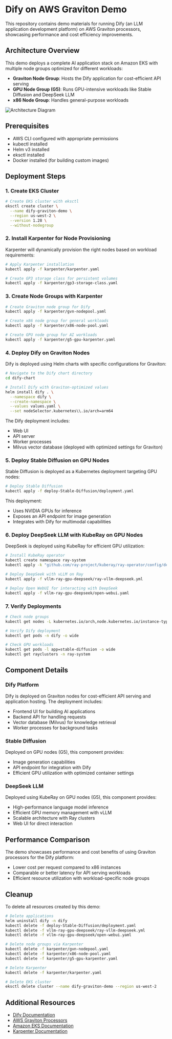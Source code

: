 # Dify on AWS Graviton Demo

This repository contains demo materials for running Dify (an LLM application development platform) on AWS Graviton processors, showcasing performance and cost efficiency improvements.

## Architecture Overview

This demo deploys a complete AI application stack on Amazon EKS with multiple node groups optimized for different workloads:

- **Graviton Node Group**: Hosts the Dify application for cost-efficient API serving
- **GPU Node Group (G5)**: Runs GPU-intensive workloads like Stable Diffusion and DeepSeek LLM
- **x86 Node Group**: Handles general-purpose workloads

![Architecture Diagram](./Architectures-drawio/dify-kubernetes-architecture.drawio)

## Prerequisites

- AWS CLI configured with appropriate permissions
- kubectl installed
- Helm v3 installed
- eksctl installed
- Docker installed (for building custom images)

## Deployment Steps

### 1. Create EKS Cluster

```bash
# Create EKS cluster with eksctl
eksctl create cluster \
  --name dify-graviton-demo \
  --region us-west-2 \
  --version 1.28 \
  --without-nodegroup
```

### 2. Install Karpenter for Node Provisioning

Karpenter will dynamically provision the right nodes based on workload requirements:

```bash
# Apply Karpenter installation
kubectl apply -f karpenter/karpenter.yaml

# Create GP3 storage class for persistent volumes
kubectl apply -f karpenter/gp3-storage-class.yaml
```

### 3. Create Node Groups with Karpenter

```bash
# Create Graviton node group for Dify
kubectl apply -f karpenter/gvn-nodepool.yaml

# Create x86 node group for general workloads
kubectl apply -f karpenter/x86-node-pool.yaml

# Create GPU node group for AI workloads
kubectl apply -f karpenter/g5-gpu-karpenter.yaml
```

### 4. Deploy Dify on Graviton Nodes

Dify is deployed using Helm charts with specific configurations for Graviton:

```bash
# Navigate to the Dify chart directory
cd dify-chart

# Install Dify with Graviton-optimized values
helm install dify . \
  --namespace dify \
  --create-namespace \
  --values values.yaml \
  --set nodeSelector.kubernetes\\.io/arch=arm64
```

The Dify deployment includes:
- Web UI
- API server
- Worker processes
- Milvus vector database (deployed with optimized settings for Graviton)

### 5. Deploy Stable Diffusion on GPU Nodes

Stable Diffusion is deployed as a Kubernetes deployment targeting GPU nodes:

```bash
# Deploy Stable Diffusion
kubectl apply -f deploy-Stable-Diffusion/deployment.yaml
```

This deployment:
- Uses NVIDIA GPUs for inference
- Exposes an API endpoint for image generation
- Integrates with Dify for multimodal capabilities

### 6. Deploy DeepSeek LLM with KubeRay on GPU Nodes

DeepSeek is deployed using KubeRay for efficient GPU utilization:

```bash
# Install KubeRay operator
kubectl create namespace ray-system
kubectl apply -k "github.com/ray-project/kuberay/ray-operator/config/default?ref=v1.0.0"

# Deploy DeepSeek with vLLM on Ray
kubectl apply -f vllm-ray-gpu-deepseek/ray-vllm-deepseek.yml

# Deploy Open WebUI for interacting with DeepSeek
kubectl apply -f vllm-ray-gpu-deepseek/open-webui.yaml
```

### 7. Verify Deployments

```bash
# Check node groups
kubectl get nodes -L kubernetes.io/arch,node.kubernetes.io/instance-type

# Verify Dify deployment
kubectl get pods -n dify -o wide

# Check GPU workloads
kubectl get pods -l app=stable-diffusion -o wide
kubectl get rayclusters -n ray-system
```

## Component Details

### Dify Platform

Dify is deployed on Graviton nodes for cost-efficient API serving and application hosting. The deployment includes:

- Frontend UI for building AI applications
- Backend API for handling requests
- Vector database (Milvus) for knowledge retrieval
- Worker processes for background tasks

### Stable Diffusion

Deployed on GPU nodes (G5), this component provides:
- Image generation capabilities
- API endpoint for integration with Dify
- Efficient GPU utilization with optimized container settings

### DeepSeek LLM

Deployed using KubeRay on GPU nodes (G5), this component provides:
- High-performance language model inference
- Efficient GPU memory management with vLLM
- Scalable architecture with Ray clusters
- Web UI for direct interaction

## Performance Comparison

The demo showcases performance and cost benefits of using Graviton processors for the Dify platform:
- Lower cost per request compared to x86 instances
- Comparable or better latency for API serving workloads
- Efficient resource utilization with workload-specific node groups

## Cleanup

To delete all resources created by this demo:

```bash
# Delete applications
helm uninstall dify -n dify
kubectl delete -f deploy-Stable-Diffusion/deployment.yaml
kubectl delete -f vllm-ray-gpu-deepseek/ray-vllm-deepseek.yml
kubectl delete -f vllm-ray-gpu-deepseek/open-webui.yaml

# Delete node groups via Karpenter
kubectl delete -f karpenter/gvn-nodepool.yaml
kubectl delete -f karpenter/x86-node-pool.yaml
kubectl delete -f karpenter/g5-gpu-karpenter.yaml

# Delete Karpenter
kubectl delete -f karpenter/karpenter.yaml

# Delete EKS cluster
eksctl delete cluster --name dify-graviton-demo --region us-west-2
```

## Additional Resources

- [Dify Documentation](https://docs.dify.ai/)
- [AWS Graviton Processors](https://aws.amazon.com/ec2/graviton/)
- [Amazon EKS Documentation](https://docs.aws.amazon.com/eks/latest/userguide/what-is-eks.html)
- [Karpenter Documentation](https://karpenter.sh/docs/)
